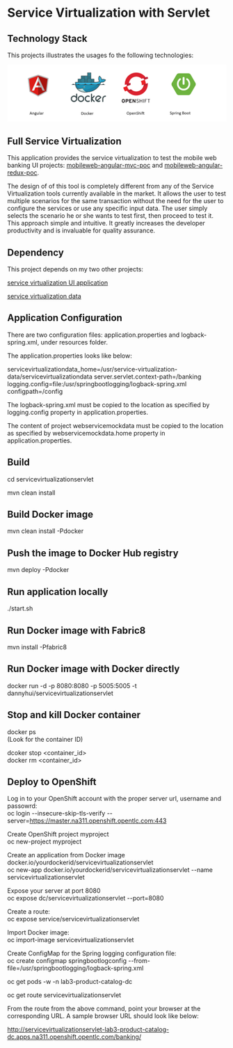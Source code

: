 # Service Virtualization with Servlet

## Technology Stack
This projects illustrates the usages fo the following technologies:

![Angular](images/webservice-mock-server-springboot.png)



## Full Service Virtualization
This application provides the service virtualization to test the mobile web banking UI projects:
[mobileweb-angular-mvc-poc](https://github.com/dhui808/mobileweb-angular-mvc-poc)
and [mobileweb-angular-redux-poc](https://github.com/dhui808/mobileweb-angular-redux-poc).

The design of of this tool is completely different from any of the Service Virtualization tools currently 
available in the market. It allows the user to test multiple scenarios for the same transaction without 
the need for the user to configure the services or use any specific input data. The user simply selects 
the scenario he or she wants to test first, then proceed to test it.  This approach simple and intuitive.
It greatly increases the developer productivity and is invaluable for quality assurance.

## Dependency

This project depends on my two other projects:

[service virtualization UI application](https://github.com/dhui808/service-virtualization-ui)

[service virtualization data](https://github.com/dhui808/service-virtualization-data)

## Application Configuration
There are two configuration files: application.properties and logback-spring.xml, under resources folder.

The application.properties looks like below:

servicevirtualizationdata_home=/usr/service-virtualization-data/servicevirtualizationdata
server.servlet.context-path=/banking 
logging.config=file:/usr/springbootlogging/logback-spring.xml
configpath=/config

The logback-spring.xml must be copied to the location as specified by logging.config property in application.properties.

The content of project webservicemockdata must be copied to the location as specified by webservicemockdata.home property
in application.properties.

## Build
cd servicevirtualizationservlet

mvn clean install

## Build Docker image
mvn clean install -Pdocker

## Push the image to Docker Hub registry
mvn deploy -Pdocker

## Run application locally
./start.sh

## Run Docker image with Fabric8
mvn install -Pfabric8

## Run Docker image with Docker directly
docker run -d -p 8080:8080 -p 5005:5005 -t dannyhui/servicevirtualizationservlet

## Stop and kill Docker container
docker ps\
(Look for the container ID)

dcoker stop <container_id>\
docker rm <container_id>

## Deploy to OpenShift
Log in to your OpenShift account with the proper server url, username and passowrd:\
oc login --insecure-skip-tls-verify --server=https://master.na311.openshift.opentlc.com:443 

Create OpenShift project myproject\
oc new-project myproject

Create an application from Docker image docker.io/yourdockerid/servicevirtualizationservlet\
oc new-app docker.io/yourdockerid/servicevirtualizationservlet --name servicevirtualizationservlet

Expose your server at port 8080\
oc expose dc/servicevirtualizationservlet --port=8080

Create a route:\
oc expose service/servicevirtualizationservlet

Import Docker image:\
oc import-image servicevirtualizationservlet

Create ConfigMap for the Spring logging configuration file:\
oc create configmap springbootlogconfig --from-file=/usr/springbootlogging/logback-spring.xml

oc get pods -w -n lab3-product-catalog-dc

oc get route servicevirtualizationservlet

From the route from the above command, point your browser at the corresponding URL. A sample browser URL should look like below:

http://servicevirtualizationservlet-lab3-product-catalog-dc.apps.na311.openshift.opentlc.com/banking/
 
